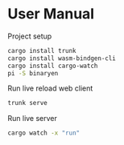 # User Manual

Project setup

```bash
cargo install trunk
cargo install wasm-bindgen-cli
cargo install cargo-watch
pi -S binaryen
```

Run live reload web client

```bash
trunk serve
```

Run live server

```bash
cargo watch -x "run"
```
